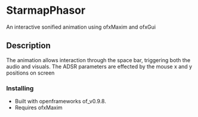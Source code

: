 # StarmapPhasor

An interactive sonified animation using ofxMaxim and ofxGui

## Description

The animation allows interaction through the space bar, triggering both the audio and visuals. The ADSR parameters are effected by the mouse x and y positions on screen

### Installing

- Built with openframeworks of_v0.9.8.
- Requires ofxMaxim

